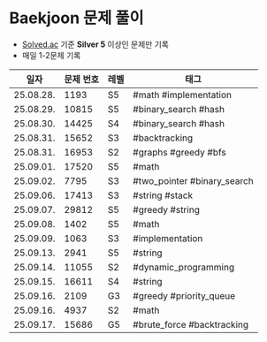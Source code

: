# Baekjoon 문제 풀이

- [Solved.ac](https://solved.ac) 기준 **Silver 5** 이상인 문제만 기록
- 매일 1-2문제 기록

| **일자** | **문제 번호** | **레벨** | **태그** |
|---------|------------|----------|--------|
| 25.08.28. | 1193 | S5 | #math #implementation |
| 25.08.29. | 10815 | S5 | #binary_search #hash |
| 25.08.30. | 14425 | S4 | #binary_search #hash |
| 25.08.31. | 15652 | S3 | #backtracking |
| 25.08.31. | 16953 | S2 | #graphs #greedy #bfs |
| 25.09.01. | 17520 | S5 | #math |
| 25.09.02. | 7795 | S3 | #two_pointer #binary_search |
| 25.09.06. | 17413 | S3 | #string #stack |
| 25.09.07. | 29812 | S5 | #greedy #string |
| 25.09.08. | 1402 | S5 | #math |
| 25.09.09. | 1063 | S3 | #implementation |
| 25.09.13. | 2941 | S5 | #string |
| 25.09.14. | 11055 | S2 | #dynamic_programming |
| 25.09.15. | 16611 | S4 | #string |
| 25.09.16. | 2109 | G3 | #greedy #priority_queue |
| 25.09.16. | 4937 | S2 | #math |
| 25.09.17. | 15686 | G5 | #brute_force #backtracking |